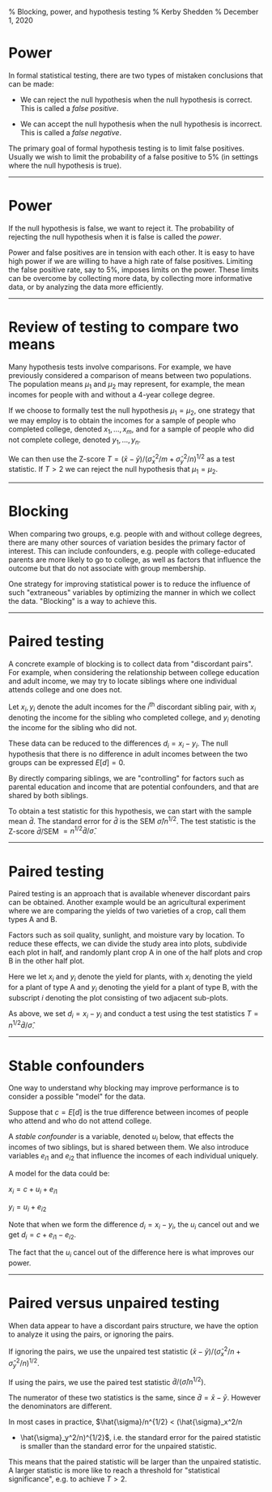 % Blocking, power, and hypothesis testing
% Kerby Shedden
% December 1, 2020

Power
=====

In formal statistical testing, there are two types of mistaken
conclusions that can be made:

* We can reject the null hypothesis when the null hypothesis is
correct.  This is called a _false positive_.

* We can accept the null hypothesis when the null hypothesis is
incorrect.  This is called a _false negative_.

The primary goal of formal hypothesis testing is to limit false
positives.  Usually we wish to limit the probability of a false
positive to 5% (in settings where the null hypothesis is true).

---

Power
=====

If the null hypothesis is false, we want to reject it.  The
probability of rejecting the null hypothesis when it is false is
called the _power_.

Power and false positives are in tension with each other.  It is easy
to have high power if we are willing to have a high rate of false
positives.  Limiting the false positive rate, say to 5%, imposes
limits on the power.  These limits can be overcome by collecting more
data, by collecting more informative data, or by analyzing the data
more efficiently.

---

Review of testing to compare two means
======================================

Many hypothesis tests involve comparisons.  For example, we have
previously considered a comparison of means between two populations.
The population means $\mu_1$ and $\mu_2$ may represent, for example,
the mean incomes for people with and without a 4-year college degree.

If we choose to formally test the null hypothesis $\mu_1 = \mu_2$, one
strategy that we may employ is to obtain the incomes for a sample of
people who completed college, denoted $x_1, \ldots, x_m$, and for a
sample of people who did not complete college, denoted $y_1, \ldots,
y_n$.

We can then use the Z-score $T = (\bar{x} - \bar{y}) /
(\hat{\sigma}_x^2/m + \hat{\sigma}_y^2/n)^{1/2}$ as a test statistic.
If $T > 2$ we can reject the null hypothesis that $\mu_1 = \mu_2$.

---

Blocking
========

When comparing two groups, e.g. people with and without college
degrees, there are many other sources of variation besides the primary
factor of interest.  This can include confounders, e.g. people with
college-educated parents are more likely to go to college, as well as
factors that influence the outcome but that do not associate with
group membership.

One strategy for improving statistical power is to reduce the
influence of such "extraneous" variables by optimizing the manner in
which we collect the data.  "Blocking" is a way to achieve this.

---

Paired testing
==============

A concrete example of blocking is to collect data from "discordant
pairs".  For example, when considering the relationship between
college education and adult income, we may try to locate siblings
where one individual attends college and one does not.

Let $x_i, y_i$ denote the adult incomes for the $i^\textrm{th}$
discordant sibling pair, with $x_i$ denoting the income for the
sibling who completed college, and $y_i$ denoting the income for the
sibling who did not.

These data can be reduced to the differences $d_i = x_i - y_i$.  The
null hypothesis that there is no difference in adult incomes between
the two groups can be expressed $E[d] = 0$.

By directly comparing siblings, we are "controlling" for factors such
as parental education and income that are potential confounders,
and that are shared by both siblings.

To obtain a test statistic for this hypothesis, we can start with the
sample mean $\bar{d}$.  The standard error for $\bar{d}$ is the SEM
$\hat{\sigma}/n^{1/2}$.  The test statistic is the Z-score
$\bar{d}/\textrm{SEM}$ $= n^{1/2}\bar{d}/\hat{\sigma}$.

---

Paired testing
==============

Paired testing is an approach that is available whenever discordant
pairs can be obtained.  Another example would be an agricultural
experiment where we are comparing the yields of two varieties of a
crop, call them types A and B.

Factors such as soil quality, sunlight, and moisture vary by location.
To reduce these effects, we can divide the study area into plots,
subdivide each plot in half, and randomly plant crop A in one of the
half plots and crop B in the other half plot.

Here we let $x_i$ and $y_i$ denote the yield for plants, with $x_i$
denoting the yield for a plant of type A and $y_i$ denoting the yield
for a plant of type B, with the subscript $i$ denoting the plot
consisting of two adjacent sub-plots.

As above, we set $d_i = x_i - y_i$ and conduct a test using the test
statistics $T = n^{1/2}\bar{d} / \hat{\sigma}$.

---

Stable confounders
==================

One way to understand why blocking may improve performance is to
consider a possible "model" for the data.

Suppose that $c = E[d]$ is the true difference between incomes of
people who attend and who do not attend college.

A _stable confounder_ is a variable, denoted $u_i$ below, that effects
the incomes of two siblings, but is shared between them.  We also
introduce variables $e_{i1}$ and $e_{i2}$ that influence the incomes
of each individual uniquely.

A model for the data could be:

$x_i = c + u_i + e_{i1}$

$y_i = u_i + e_{i2}$

Note that when we form the difference $d_i = x_i - y_i$, the $u_i$
cancel out and we get $d_i = c + e_{i1} - e_{i2}$.

The fact that the $u_i$ cancel out of the difference here is what
improves our power.

---

Paired versus unpaired testing
==============================

When data appear to have a discordant pairs structure, we have
the option to analyze it using the pairs, or ignoring the pairs.

If ignoring the pairs, we use the unpaired test statistic $(\bar{x} -
\bar{y})/(\hat{\sigma}_x^2/n + \hat{\sigma}_y^2/n)^{1/2}$.

If using the pairs, we use the paired test statistic
$\bar{d}/(\hat{\sigma}/n^{1/2})$.

The numerator of these two statistics is the same, since $\bar{d} =
\bar{x} - \bar{y}$.  However the denominators are different.

In most cases in practice, $\hat{\sigma}/n^{1/2} < (\hat{\sigma}_x^2/n
+ \hat{\sigma}_y^2/n)^{1/2}$, i.e. the standard error for the paired
statistic is smaller than the standard error for the unpaired
statistic.

This means that the paired statistic will be larger than the unpaired
statistic.  A larger statistic is more like to reach a threshold for
"statistical significance", e.g. to achieve $T>2$.